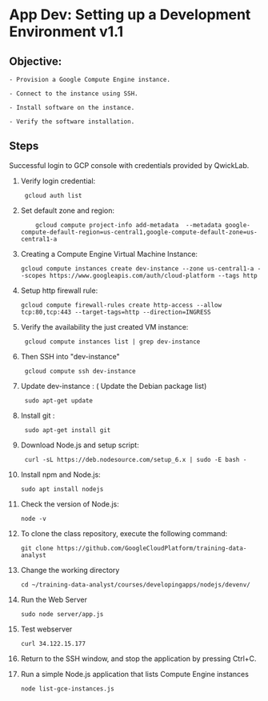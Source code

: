 # App Dev: Setting up a Development Environment v1.1

## Objective:

	- Provision a Google Compute Engine instance.

	- Connect to the instance using SSH.

	- Install software on the instance.

	- Verify the software installation.

## Steps

Successful login to GCP console with credentials provided by QwickLab. 

1. Verify login credential:

		gcloud auth list

2. Set default zone and region:

	```
		gcloud compute project-info add-metadata  --metadata google-compute-default-region=us-central1,google-compute-default-zone=us-central1-a
	```

3. Creating a Compute Engine Virtual Machine Instance:

	```
	gcloud compute instances create dev-instance --zone us-central1-a --scopes https://www.googleapis.com/auth/cloud-platform --tags http
	```

4.	Setup http firewall rule:

		gcloud compute firewall-rules create http-access --allow tcp:80,tcp:443 --target-tags=http --direction=INGRESS

5. Verify the availability the just created VM instance:
	
		gcloud compute instances list | grep dev-instance

6. Then SSH into "dev-instance"
	
		gcloud compute ssh dev-instance

7. Update dev-instance : ( Update the Debian package list)
		
		sudo apt-get update

8. Install git :

		sudo apt-get install git

9. Download  Node.js and setup script:

		curl -sL https://deb.nodesource.com/setup_6.x | sudo -E bash -

10. Install npm and Node.js:

		sudo apt install nodejs

11. Check the version of Node.js:

		node -v

12. To clone the class repository, execute the following command:

		git clone https://github.com/GoogleCloudPlatform/training-data-analyst

13. Change the working directory

		cd ~/training-data-analyst/courses/developingapps/nodejs/devenv/

14. Run the Web Server
		
		sudo node server/app.js

15. Test webserver

		curl 34.122.15.177

16. Return to the SSH window, and stop the application by pressing Ctrl+C.

17. Run a simple Node.js application that lists Compute Engine instances
		
		node list-gce-instances.js
